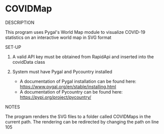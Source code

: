 # COVIDMap


DESCRIPTION

This program uses Pygal's World Map module to visualize COVID-19 statistics on an interactive world map in SVG format

SET-UP
1. A valid API key must be obtained from RapidApi and inserted into the covidData class
2. System must have Pygal and Pycountry installed

    - A documentation of Pygal installation can be found here: https://www.pygal.org/en/stable/installing.html
    - A documentation of Pycountry can be found here: https://pypi.org/project/pycountry/

NOTES

The program renders the SVG files to a folder called COVIDMaps in the current path. The rendering can be redirected by changing the path on line 105
